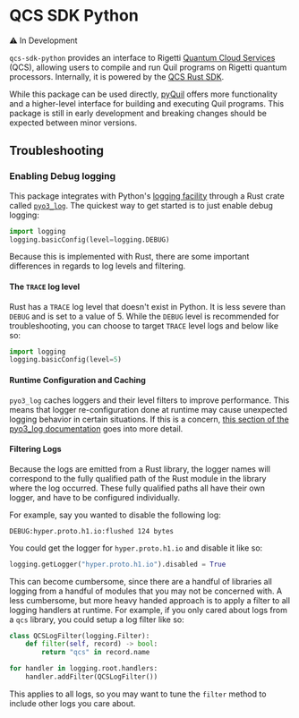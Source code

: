 # QCS SDK Python

⚠️ In Development

`qcs-sdk-python` provides an interface to Rigetti [Quantum Cloud Services](https://docs.rigetti.com/qcs/) (QCS), allowing users
to compile and run Quil programs on Rigetti quantum processors. Internally, it is powered by the [QCS Rust SDK](https://github.com/rigetti/qcs-sdk-rust).

While this package can be used directly, [pyQuil](https://pypi.org/project/pyquil/) offers more functionality and a 
higher-level interface for building and executing Quil programs. This package is still in early development and breaking changes should be expected between minor versions.

## Troubleshooting

### Enabling Debug logging

This package integrates with Python's [logging facility](https://docs.python.org/3/library/logging.html) through a Rust crate called [`pyo3_log`](https://docs.rs/pyo3-log/latest/pyo3_log/). The quickest way to get started is to just enable debug logging:

```python
import logging
logging.basicConfig(level=logging.DEBUG)
```

Because this is implemented with Rust, there are some important differences in regards to log levels and filtering.

#### The `TRACE` log level

Rust has a `TRACE` log level that doesn't exist in Python. It is less severe than `DEBUG` and is set to a value of 5. While the `DEBUG` level is recommended for troubleshooting, you can choose to target `TRACE` level logs and below like so:

```python
import logging
logging.basicConfig(level=5)
```

#### Runtime Configuration and Caching
 
`pyo3_log` caches loggers and their level filters to improve performance. This means that logger re-configuration done at runtime may cause unexpected logging behavior in certain situations. If this is a concern, [this section of the pyo3_log documentation](https://docs.rs/pyo3-log/latest/pyo3_log/#performance-filtering-and-caching) goes into more detail.

#### Filtering Logs

Because the logs are emitted from a Rust library, the logger names will correspond to the fully qualified path of the Rust module in the library where the log occurred. These fully qualified paths all have their own logger, and have to be configured individually.

For example, say you wanted to disable the following log:

```
DEBUG:hyper.proto.h1.io:flushed 124 bytes
```

You could get the logger for `hyper.proto.h1.io` and disable it like so:

```python
logging.getLogger("hyper.proto.h1.io").disabled = True
```

This can become cumbersome, since there are a handful of libraries all logging from a handful of modules that you may not be concerned with. A less cumbersome, but more heavy handed approach is to apply a filter to all logging handlers at runtime. For example, if you only cared about logs from a `qcs` library, you could setup a log filter like so:

```python
class QCSLogFilter(logging.Filter):
    def filter(self, record) -> bool:
        return "qcs" in record.name

for handler in logging.root.handlers:
    handler.addFilter(QCSLogFilter())
```

This applies to all logs, so you may want to tune the `filter` method to include other logs you care about.
